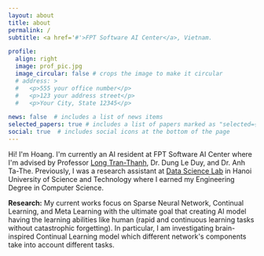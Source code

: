 ```yaml
---
layout: about
title: about
permalink: /
subtitle: <a href='#'>FPT Software AI Center</a>, Vietnam.

profile:
  align: right
  image: prof_pic.jpg
  image_circular: false # crops the image to make it circular
  # address: >
  #   <p>555 your office number</p>
  #   <p>123 your address street</p>
  #   <p>Your City, State 12345</p>

news: false  # includes a list of news items
selected_papers: true # includes a list of papers marked as "selected={true}"
social: true  # includes social icons at the bottom of the page
---
```

Hi! I'm Hoang. I'm currently an AI resident at FPT Software AI Center where I'm advised by Professor [Long Tran-Thanh](https://warwick.ac.uk/fac/sci/dcs/people/long_tran-thanh/), Dr. Dung Le Duy, and Dr. Anh Ta-The. Previously, I was a research assistant at [Data Science Lab](http://ds.soict.hust.edu.vn/) in Hanoi University of Science and Technology where I earned my Engineering Degree in Computer Science. 

**Research:** My current works focus on Sparse Neural Network, Continual Learning, and Meta Learning with the ultimate goal that creating AI model having the learning abilities like human (rapid and continuous learning tasks without catastrophic forgetting). In particular, I am investigating brain-inspired Continual Learning model which different network's components take into account different tasks.
